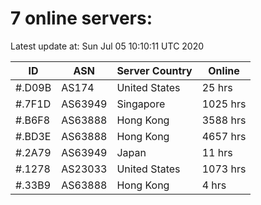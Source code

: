 # 7 online servers:

Latest update at: Sun Jul 05 10:10:11 UTC 2020

| ID | ASN | Server Country | Online |
| -- | --- | -------------- | ------ |
| #.D09B | AS174 | United States | 25 hrs |
| #.7F1D | AS63949 | Singapore | 1025 hrs |
| #.B6F8 | AS63888 | Hong Kong | 3588 hrs |
| #.BD3E | AS63888 | Hong Kong | 4657 hrs |
| #.2A79 | AS63949 | Japan | 11 hrs |
| #.1278 | AS23033 | United States | 1073 hrs |
| #.33B9 | AS63888 | Hong Kong | 4 hrs |

